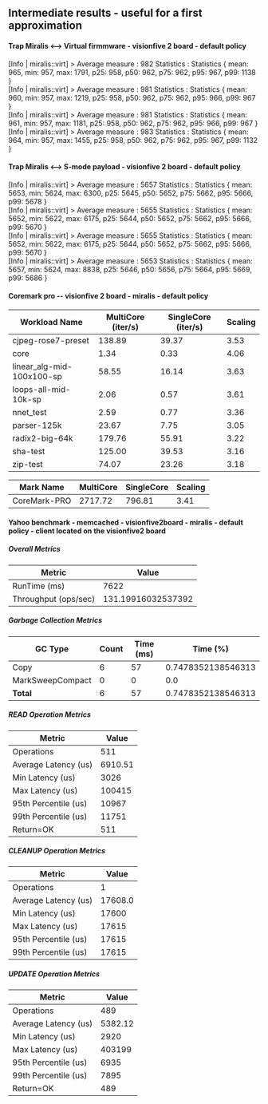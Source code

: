 ## Intermediate results - useful for a first approximation

#### Trap Miralis <--> Virtual firmmware - visionfive 2 board - default policy

[Info  | miralis::virt] > Average measure : 982 Statistics : Statistics { mean: 965, min: 957, max: 1791, p25: 958, p50: 962, p75: 962, p95: 967, p99: 1138 } \
[Info  | miralis::virt] > Average measure : 981 Statistics : Statistics { mean: 960, min: 957, max: 1219, p25: 958, p50: 962, p75: 962, p95: 966, p99: 967 } \
[Info  | miralis::virt] > Average measure : 981 Statistics : Statistics { mean: 961, min: 957, max: 1181, p25: 958, p50: 962, p75: 962, p95: 966, p99: 967 } \
[Info  | miralis::virt] > Average measure : 983 Statistics : Statistics { mean: 964, min: 957, max: 1455, p25: 958, p50: 962, p75: 962, p95: 967, p99: 1132 }

#### Trap Miralis <--> S-mode payload - visionfive 2 board - default policy 

[Info  | miralis::virt] > Average measure : 5657 Statistics : Statistics { mean: 5653, min: 5624, max: 6300, p25: 5645, p50: 5652, p75: 5662, p95: 5666, p99: 5678 } \
[Info  | miralis::virt] > Average measure : 5655 Statistics : Statistics { mean: 5652, min: 5622, max: 6175, p25: 5644, p50: 5652, p75: 5662, p95: 5666, p99: 5670 } \
[Info  | miralis::virt] > Average measure : 5655 Statistics : Statistics { mean: 5652, min: 5622, max: 6175, p25: 5644, p50: 5652, p75: 5662, p95: 5666, p99: 5670 } \
[Info  | miralis::virt] > Average measure : 5653 Statistics : Statistics { mean: 5657, min: 5624, max: 8838, p25: 5646, p50: 5656, p75: 5664, p95: 5669, p99: 5686 } 

#### Coremark pro -- visionfive 2 board - miralis - default policy

| Workload Name            | MultiCore (iter/s) | SingleCore (iter/s) | Scaling |
|--------------------------|--------------------|----------------------|---------|
| cjpeg-rose7-preset       | 138.89            | 39.37               | 3.53    |
| core                     | 1.34              | 0.33                | 4.06    |
| linear_alg-mid-100x100-sp| 58.55             | 16.14               | 3.63    |
| loops-all-mid-10k-sp     | 2.06              | 0.57                | 3.61    |
| nnet_test                | 2.59              | 0.77                | 3.36    |
| parser-125k              | 23.67             | 7.75                | 3.05    |
| radix2-big-64k           | 179.76            | 55.91               | 3.22    |
| sha-test                 | 125.00            | 39.53               | 3.16    |
| zip-test                 | 74.07             | 23.26               | 3.18    |

| Mark Name                | MultiCore         | SingleCore           | Scaling |
|--------------------------|-------------------|----------------------|---------|
| CoreMark-PRO             | 2717.72          | 796.81               | 3.41    |


#### Yahoo benchmark - memcached - visionfive2board - miralis - default policy - client located on the visionfive2 board


##### Overall Metrics

| Metric                  | Value                  |
|-------------------------|------------------------|
| RunTime (ms)           | 7622                  |
| Throughput (ops/sec)   | 131.19916032537392    |

##### Garbage Collection Metrics

| GC Type                 | Count | Time (ms) | Time (%)          |
|-------------------------|-------|-----------|-------------------|
| Copy                   | 6     | 57        | 0.7478352138546313 |
| MarkSweepCompact       | 0     | 0         | 0.0               |
| **Total**              | 6     | 57        | 0.7478352138546313 |

#####  READ Operation Metrics

| Metric                  | Value      |
|-------------------------|------------|
| Operations             | 511        |
| Average Latency (us)   | 6910.51    |
| Min Latency (us)       | 3026       |
| Max Latency (us)       | 100415     |
| 95th Percentile (us)   | 10967      |
| 99th Percentile (us)   | 11751      |
| Return=OK             | 511        |

#####  CLEANUP Operation Metrics

| Metric                  | Value      |
|-------------------------|------------|
| Operations             | 1          |
| Average Latency (us)   | 17608.0    |
| Min Latency (us)       | 17600      |
| Max Latency (us)       | 17615      |
| 95th Percentile (us)   | 17615      |
| 99th Percentile (us)   | 17615      |

##### UPDATE Operation Metrics

| Metric                  | Value      |
|-------------------------|------------|
| Operations             | 489        |
| Average Latency (us)   | 5382.12    |
| Min Latency (us)       | 2920       |
| Max Latency (us)       | 403199     |
| 95th Percentile (us)   | 6935       |
| 99th Percentile (us)   | 7895       |
| Return=OK             | 489        |

